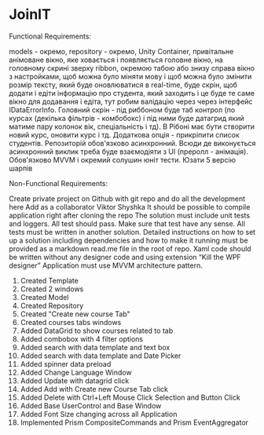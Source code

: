 # JoinIT

Functional Requirements:

models - окремо, repository - окремо, Unity Container, привітальне анімоване вікно, яке ховається і появляється головне вікно, на головному скрині зверху ribbon, окремою табою або знизу справа вікно з настройками, щоб можна було міняти мову і щоб можна було змінити розмір тексту, який буде оновлюватися в real-time, буде скрін, щоб додати і едіти інформацію про студента, який заходить і це буде те саме вікно для додавання і едіта, тут робим валідацію через через інтерфейс IDataErrorInfo. Головний скрін - під риббоном буде таб контрол (по курсах (декілька фільтрів - комбобокс) і під ними буде датагрид який матиме пару колонок вік, спеціальність і тд). В Рібоні має бути створити новий курс, оновити курс і тд. Додаткова опція - прикріпити список студентів. Репозиторій обов'язково асинхронний. Всюди де виконується асинхронний виклик треба буде взаємодіяти з UI (преролл - анімація). Обов'язково MVVM і окремий солушин юніт тести. Юзати 5 версію шарпів


Non-Functional Requirements:

Create private project on Github with git repo and do all the development here
Add as a collaborator Viktor Shyshka
It should be possible to compile application right after cloning the repo
The solution must include unit tests and loggers. All test should pass. Make sure that test have any sense. All tests must be written in another solution.
Detailed instructions on how to set up a solution including dependencies and how to make it running must be provided as a markdown read.me file in the root of repo.
Xaml code should be written without any designer code and using extension “Kill the WPF designer”
Application must use MVVM architecture pattern.



1. Created Template
2. Created 2 windows
3. Created Model
4. Created Repository
5. Created "Create new course Tab"
6. Created courses tabs windows
7. Added DataGrid to show courses related to tab
8. Added combobox with 4 filter options
9. Added search with data template and text box
10. Added search with data template and Date Picker
11. Added spinner data preload 
12. Added Change Language Window
13. Added Update with datagrid click
14. Added Add with Create new Course Tab click
15. Added Delete with Ctrl+Left Mouse Click Selection and Button Click
16. Added Base UserControl and Base Window
17. Added Font Size changing across all Application
18. Implemented Prism CompositeCommands and Prism EventAggregator
